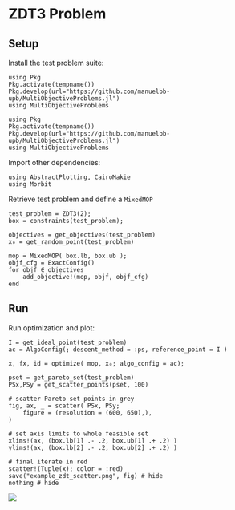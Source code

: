 # ZDT3 Problem

## Setup
Install the test problem suite:
```
using Pkg 
Pkg.activate(tempname())
Pkg.develop(url="https://github.com/manuelbb-upb/MultiObjectiveProblems.jl")
using MultiObjectiveProblems
```
```@setup zdt
using Pkg 
Pkg.activate(tempname())
Pkg.develop(url="https://github.com/manuelbb-upb/MultiObjectiveProblems.jl")
using MultiObjectiveProblems
```

Import other dependencies:
```@example zdt
using AbstractPlotting, CairoMakie
using Morbit
```

Retrieve test problem and define a `MixedMOP`
```@example zdt
test_problem = ZDT3(2);
box = constraints(test_problem);

objectives = get_objectives(test_problem)
x₀ = get_random_point(test_problem)

mop = MixedMOP( box.lb, box.ub );
objf_cfg = ExactConfig()
for objf ∈ objectives
    add_objective!(mop, objf, objf_cfg)
end
```

## Run
Run optimization and plot:
```@example zdt
I = get_ideal_point(test_problem)
ac = AlgoConfig(; descent_method = :ps, reference_point = I )

x, fx, id = optimize( mop, x₀; algo_config = ac);

pset = get_pareto_set(test_problem)
PSx,PSy = get_scatter_points(pset, 100)

# scatter Pareto set points in grey
fig, ax, _ = scatter( PSx, PSy;
    figure = (resolution = (600, 650),), 
)

# set axis limits to whole feasible set
xlims!(ax, (box.lb[1] .- .2, box.ub[1] .+ .2) ) 
ylims!(ax, (box.lb[2] .- .2, box.ub[2] .+ .2) ) 

# final iterate in red
scatter!(Tuple(x); color = :red)
save("example_zdt_scatter.png", fig) # hide
nothing # hide
```

![](example_zdt_scatter.png)